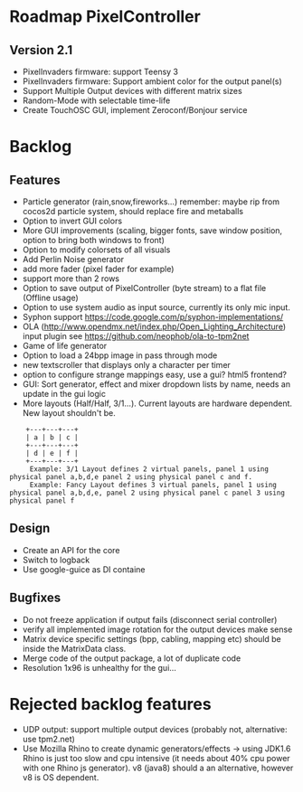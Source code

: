 # Roadmap PixelController

## Version 2.1

* PixelInvaders firmware: support Teensy 3
* PixelInvaders firmware: Support ambient color for the output panel(s)
* Support Multiple Output devices with different matrix sizes
* Random-Mode with selectable time-life
* Create TouchOSC GUI, implement Zeroconf/Bonjour service

# Backlog

## Features

* Particle generator (rain,snow,fireworks...) remember: maybe rip from cocos2d particle system, should replace fire and metaballs
* Option to invert GUI colors
* More GUI improvements (scaling, bigger fonts, save window position, option to bring both windows to front)
* Option to modify colorsets of all visuals
* Add Perlin Noise generator
* add more fader (pixel fader for example)
* support more than 2 rows
* Option to save output of PixelController (byte stream) to a flat file (Offline usage)
* Option to use system audio as input source, currently its only mic input. 
* Syphon support https://code.google.com/p/syphon-implementations/
* OLA (http://www.opendmx.net/index.php/Open_Lighting_Architecture) input plugin see https://github.com/neophob/ola-to-tpm2net
* Game of life generator
* Option to load a 24bpp image in pass through mode
* new textscroller that displays only a character per timer
* option to configure strange mappings easy, use a gui? html5 frontend?
* GUI: Sort generator, effect and mixer dropdown lists by name, needs an update in the gui logic
* More layouts (Half/Half, 3/1...). Current layouts are hardware dependent. New layout shouldn't be. 

```
    +---+---+---+
    | a | b | c |
    +---+---+---+   
    | d | e | f |
    +---+---+---+   
     Example: 3/1 Layout defines 2 virtual panels, panel 1 using physical panel a,b,d,e panel 2 using physical panel c and f.
     Example: Fancy Layout defines 3 virtual panels, panel 1 using physical panel a,b,d,e, panel 2 using physical panel c panel 3 using physical panel f
```

## Design
* Create an API for the core
* Switch to logback
* Use google-guice as DI containe

## Bugfixes
* Do not freeze application if output fails (disconnect serial controller)
* verify all implemented image rotation for the output devices make sense
* Matrix device specific settings (bpp, cabling, mapping etc) should be inside the MatrixData class.
* Merge code of the output package, a lot of duplicate code 
* Resolution 1x96 is unhealthy for the gui...


# Rejected backlog features

* UDP output: support multiple output devices (probably not, alternative: use tpm2.net)
* Use Mozilla Rhino to create dynamic generators/effects -> using JDK1.6 Rhino is just too slow and cpu intensive (it needs about 40% cpu power with one Rhino js generator). v8 (java8) should a an alternative, however v8 is OS dependent.

